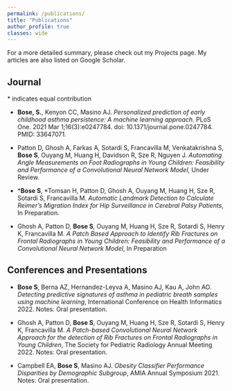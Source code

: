 ```yaml
---
permalink: /publications/
title: "Publications"
author_profile: true
classes: wide
---
```


For a more detailed summary, please check out my <a href="https://sauravbose.github.io/projects/" style="text-decoration: none;">Projects</a> page. My articles are also listed on <a href="https://scholar.google.com/citations?user=A4YHrcAAAAAJ&hl=en" style="text-decoration: none;">Google Scholar</a>.

## Journal
\* indicates equal contribution

* **Bose, S.**, Kenyon CC, Masino AJ. *Personalized prediction of early childhood asthma persistence: A machine learning approach.* PLoS One. 2021 Mar 1;16(3):e0247784. <a href="https://journals.plos.org/plosone/article?id=10.1371/journal.pone.0247784" style="text-decoration: none;">doi: 10.1371/journal.pone.0247784</a>. PMID: 33647071.

* Patton D, Ghosh A, Farkas A, Sotardi S, Francavilla M, Venkatakrishna S, **Bose S**, Ouyang M, Huang H, Davidson R, Sze R, Nguyen J. *Automating Angle Measurements on Foot Radiographs in Young Children: Feasibility and Performance of a Convolutional Neural Network Model*, Under Review.

* \***Bose S**, \*Tomsan H, Patton D, Ghosh A, Ouyang M, Huang H, Sze R, Sotardi S, Francavilla M. *Automatic Landmark Detection to Calculate Reimer’s Migration Index for Hip Surveillance in Cerebral Palsy Patients*, In Preparation.

* Ghosh A, Patton D, **Bose S**, Ouyang M, Huang H, Sze R, Sotardi S, Henry K, Francavilla M. *A Patch Based Approach to Identify Rib Fractures on Frontal Radiographs in Young Children: Feasibility and Performance of a Convolutional Neural Network Model*, In Preparation

## Conferences and Presentations

* **Bose S**, Berna AZ, Hernandez-Leyva A, Masino AJ, Kau A, John AO. *Detecting predictive signatures of asthma in pediatric breath samples using machine learning*, International Conference on Health Informatics 2022. Notes: <a href="https://www.insticc.org/node/TechnicalProgram/BIOSTEC/2022/presentationDetails/110195" style="text-decoration: none;">Oral presentation</a>.

* Ghosh A, Patton D, **Bose S**, Ouyang M, Huang H, Sze R, Sotardi S, Henry K, Francavilla M. *A Patch-based Convolutional Neural Network Approach for the detection of Rib Fractures on Frontal Radiographs in Young Children*,
The Society for Pediatric Radiology Annual Meeting 2022. Notes: Oral presentation.

* Campbell EA, **Bose S**, Masino AJ. *Obesity Classifier Performance Disparities by Demographic Subgroup*, AMIA Annual Symposium 2021. Notes: Oral presentation.
